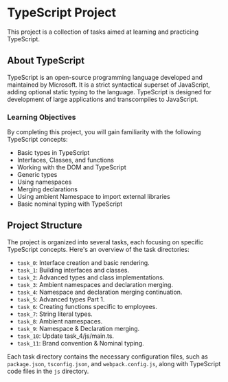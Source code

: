 # TypeScript Project

This project is a collection of tasks aimed at learning and practicing TypeScript.

## About TypeScript

TypeScript is an open-source programming language developed and maintained by Microsoft. It is a strict syntactical superset of JavaScript, adding optional static typing to the language. TypeScript is designed for development of large applications and transcompiles to JavaScript.

### Learning Objectives

By completing this project, you will gain familiarity with the following TypeScript concepts:

- Basic types in TypeScript
- Interfaces, Classes, and functions
- Working with the DOM and TypeScript
- Generic types
- Using namespaces
- Merging declarations
- Using ambient Namespace to import external libraries
- Basic nominal typing with TypeScript

## Project Structure

The project is organized into several tasks, each focusing on specific TypeScript concepts. Here's an overview of the task directories:

- `task_0`: Interface creation and basic rendering.
- `task_1`: Building interfaces and classes.
- `task_2`: Advanced types and class implementations.
- `task_3`: Ambient namespaces and declaration merging.
- `task_4`: Namespace and declaration merging continuation.
- `task_5`: Advanced types Part 1.
- `task_6`: Creating functions specific to employees.
- `task_7`: String literal types.
- `task_8`: Ambient namespaces.
- `task_9`: Namespace & Declaration merging.
- `task_10`: Update task_4/js/main.ts.
- `task_11`: Brand convention & Nominal typing.

Each task directory contains the necessary configuration files, such as `package.json`, `tsconfig.json`, and `webpack.config.js`, along with TypeScript code files in the `js` directory.
